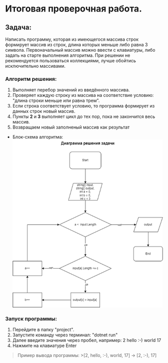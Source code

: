 # Итоговая проверочная работа.

## Задача:
Написать программу, которая из имеющегося массива строк формирует массив из строк, длина которых меньше либо равна 3 символа. Первоначальный массив можно ввести с клавиатуры, либо задать на старте выполнения алгоритма. При решении не рекомендуется пользоваться коллекциями, лучше обойтись исключительно массивами.


### Алгоритм решения:
1. Выполняет перебор значений из введённого массива.
2. Проверяет каждую строку из массива на соответствие условию: "длина строки меньше или равна трем".
3. Если строка соответствует условию, то программа формирует из данных строк новый массив.
4. Пункты **2** и **3** выполняет цикл до тех пор, пока не закончится весь массив.
5. Возвращаем новый заполненый массив как результат

+ Блок-схема алгоритма:
![Диаграмма](/diagrama/diagrama.png)

### Запуск программы:
1. Перейдите в папку "project". 
2. Запустите команду через терминал: "dotnet run"
3. Далее введите значения через пробел, например: 2 hello :-) world 17
4. Нажмите на клавиатуре Enter

>Пример вывода программы: >[2, hello, :-), world, 17] -> [2, :-), 17]
